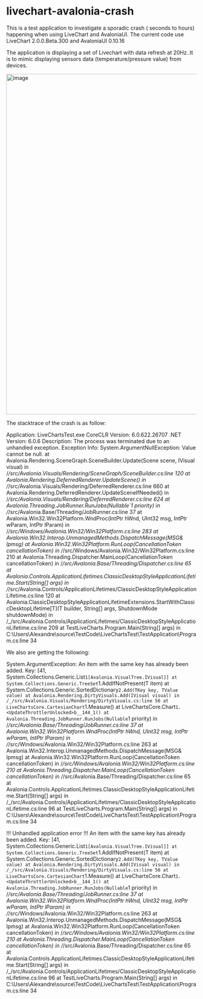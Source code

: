 # livechart-avalonia-crash

This is a test application to investigate a sporadic crash ( seconds to hours) happening when using LiveChart and AvaloniaUI.
The current code use LiveChart 2.0.0.Beta.300 and AvaloniaUI 0.10.16

The application is displaying a set of Livechart with data refresh at 20Hz..It is to mimic displaying sensors data (temperature/pressure value) from devices.

<img width="900" alt="image" src="https://user-images.githubusercontent.com/92173569/178043924-9f40c682-3d58-46b3-955a-0752a6008290.png">



The stacktrace of the crash is as follow:

Application: LiveChartsTest.exe
CoreCLR Version: 6.0.622.26707
.NET Version: 6.0.6
Description: The process was terminated due to an unhandled exception.
Exception Info: System.ArgumentNullException: Value cannot be null.
   at Avalonia.Rendering.SceneGraph.SceneBuilder.Update(Scene scene, IVisual visual) in /_/src/Avalonia.Visuals/Rendering/SceneGraph/SceneBuilder.cs:line 120
   at Avalonia.Rendering.DeferredRenderer.UpdateScene() in /_/src/Avalonia.Visuals/Rendering/DeferredRenderer.cs:line 660
   at Avalonia.Rendering.DeferredRenderer.UpdateSceneIfNeeded() in /_/src/Avalonia.Visuals/Rendering/DeferredRenderer.cs:line 624
   at Avalonia.Threading.JobRunner.RunJobs(Nullable`1 priority) in /_/src/Avalonia.Base/Threading/JobRunner.cs:line 37
   at Avalonia.Win32.Win32Platform.WndProc(IntPtr hWnd, UInt32 msg, IntPtr wParam, IntPtr lParam) in /_/src/Windows/Avalonia.Win32/Win32Platform.cs:line 283
   at Avalonia.Win32.Interop.UnmanagedMethods.DispatchMessage(MSG& lpmsg)
   at Avalonia.Win32.Win32Platform.RunLoop(CancellationToken cancellationToken) in /_/src/Windows/Avalonia.Win32/Win32Platform.cs:line 210
   at Avalonia.Threading.Dispatcher.MainLoop(CancellationToken cancellationToken) in /_/src/Avalonia.Base/Threading/Dispatcher.cs:line 65
   at Avalonia.Controls.ApplicationLifetimes.ClassicDesktopStyleApplicationLifetime.Start(String[] args) in /_/src/Avalonia.Controls/ApplicationLifetimes/ClassicDesktopStyleApplicationLifetime.cs:line 120
   at Avalonia.ClassicDesktopStyleApplicationLifetimeExtensions.StartWithClassicDesktopLifetime[T](T builder, String[] args, ShutdownMode shutdownMode) in /_/src/Avalonia.Controls/ApplicationLifetimes/ClassicDesktopStyleApplicationLifetime.cs:line 209
   at TestLiveCharts.Program.Main(String[] args) in C:\Users\Alexandre\source\TestCode\LiveChartsTest\TestApplication\Program.cs:line 34
   
   
We also are getting the following:


System.ArgumentException: An item with the same key has already been added. Key: [41, System.Collections.Generic.List`1[Avalonia.VisualTree.IVisual]]
   at System.Collections.Generic.TreeSet`1.AddIfNotPresent(T item)
   at System.Collections.Generic.SortedDictionary`2.Add(TKey key, TValue value)
   at Avalonia.Rendering.DirtyVisuals.Add(IVisual visual) in /_/src/Avalonia.Visuals/Rendering/DirtyVisuals.cs:line 56
   at LiveChartsCore.CartesianChart`1.Measure()
   at LiveChartsCore.Chart`1.<UpdateThrottlerUnlocked>b__144_1()
   at Avalonia.Threading.JobRunner.RunJobs(Nullable`1 priority) in /_/src/Avalonia.Base/Threading/JobRunner.cs:line 37
   at Avalonia.Win32.Win32Platform.WndProc(IntPtr hWnd, UInt32 msg, IntPtr wParam, IntPtr lParam) in /_/src/Windows/Avalonia.Win32/Win32Platform.cs:line 263
   at Avalonia.Win32.Interop.UnmanagedMethods.DispatchMessage(MSG& lpmsg)
   at Avalonia.Win32.Win32Platform.RunLoop(CancellationToken cancellationToken) in /_/src/Windows/Avalonia.Win32/Win32Platform.cs:line 210
   at Avalonia.Threading.Dispatcher.MainLoop(CancellationToken cancellationToken) in /_/src/Avalonia.Base/Threading/Dispatcher.cs:line 65
   at Avalonia.Controls.ApplicationLifetimes.ClassicDesktopStyleApplicationLifetime.Start(String[] args) in /_/src/Avalonia.Controls/ApplicationLifetimes/ClassicDesktopStyleApplicationLifetime.cs:line 96
   at TestLiveCharts.Program.Main(String[] args) in C:\Users\Alexandre\source\TestCode\LiveChartsTest\TestApplication\Program.cs:line 34

!!! Unhandled application error !!!
An item with the same key has already been added. Key: [41, System.Collections.Generic.List`1[Avalonia.VisualTree.IVisual]]
   at System.Collections.Generic.TreeSet`1.AddIfNotPresent(T item)
   at System.Collections.Generic.SortedDictionary`2.Add(TKey key, TValue value)
   at Avalonia.Rendering.DirtyVisuals.Add(IVisual visual) in /_/src/Avalonia.Visuals/Rendering/DirtyVisuals.cs:line 56
   at LiveChartsCore.CartesianChart`1.Measure()
   at LiveChartsCore.Chart`1.<UpdateThrottlerUnlocked>b__144_1()
   at Avalonia.Threading.JobRunner.RunJobs(Nullable`1 priority) in /_/src/Avalonia.Base/Threading/JobRunner.cs:line 37
   at Avalonia.Win32.Win32Platform.WndProc(IntPtr hWnd, UInt32 msg, IntPtr wParam, IntPtr lParam) in /_/src/Windows/Avalonia.Win32/Win32Platform.cs:line 263
   at Avalonia.Win32.Interop.UnmanagedMethods.DispatchMessage(MSG& lpmsg)
   at Avalonia.Win32.Win32Platform.RunLoop(CancellationToken cancellationToken) in /_/src/Windows/Avalonia.Win32/Win32Platform.cs:line 210
   at Avalonia.Threading.Dispatcher.MainLoop(CancellationToken cancellationToken) in /_/src/Avalonia.Base/Threading/Dispatcher.cs:line 65
   at Avalonia.Controls.ApplicationLifetimes.ClassicDesktopStyleApplicationLifetime.Start(String[] args) in /_/src/Avalonia.Controls/ApplicationLifetimes/ClassicDesktopStyleApplicationLifetime.cs:line 96
   at TestLiveCharts.Program.Main(String[] args) in C:\Users\Alexandre\source\TestCode\LiveChartsTest\TestApplication\Program.cs:line 34
